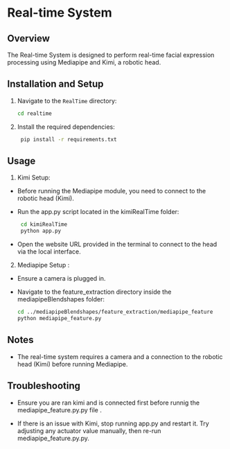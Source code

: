 # Real-time System

## Overview
The Real-time System is designed to perform real-time facial expression processing using Mediapipe and Kimi, a robotic head.

## Installation and Setup
1. Navigate to the `RealTime` directory:
   ```bash
   cd realtime
    ```
2. Install the required dependencies:
   ```bash
    pip install -r requirements.txt
    ```

## Usage
1. Kimi Setup:
 * Before running the Mediapipe module, you need to connect to the robotic head (Kimi).
 * Run the app.py script located in the kimiRealTime folder:
    ```bash
     cd kimiRealTime
     python app.py
     ```

* Open the website URL provided in the terminal to connect to the head via the local interface.

2. Mediapipe Setup :
* Ensure a camera is plugged in.
* Navigate to the feature_extraction directory inside the mediapipeBlendshapes folder:

     ```bash
   cd ../mediapipeBlendshapes/feature_extraction/mediapipe_feature
     python mediapipe_feature.py
     ```
<!-- * Ensure that Kimi is connected before running Mediapipe. -->
 ## Notes
 * The real-time system requires a camera and a connection to the robotic head (Kimi) before running Mediapipe.
 
 ## Troubleshooting
* Ensure you are ran kimi and is connected first before runnig the mediapipe_feature.py.py file . 

* If there is an issue with Kimi, stop running app.py and restart it. Try adjusting any actuator value manually, then re-run mediapipe_feature.py.py.

